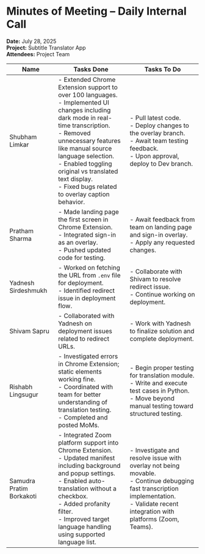 # Minutes of Meeting – Daily Internal Call  
**Date:** July 28, 2025  
**Project:** Subtitle Translator App  
**Attendees:** Project Team

| Name                   | Tasks Done                                                                                                                                                                                                                                                                                                                                                                                   | Tasks To Do                                                                                                                                                                                                                                 |
|------------------------|----------------------------------------------------------------------------------------------------------------------------------------------------------------------------------------------------------------------------------------------------------------------------------------------------------------------------------------------------------------------------------------------|----------------------------------------------------------------------------------------------------------------------------------------------------------------------------------------------------------------------------------------------|
| Shubham Limkar         | - Extended Chrome Extension support to over 100 languages.  <br> - Implemented UI changes including dark mode in real-time transcription.  <br> - Removed unnecessary features like manual source language selection.  <br> - Enabled toggling original vs translated text display.  <br> - Fixed bugs related to overlay caption behavior.   | - Pull latest code.  <br> - Deploy changes to the overlay branch.  <br> - Await team testing feedback.  <br> - Upon approval, deploy to Dev branch.                                                   |
| Pratham Sharma         | - Made landing page the first screen in Chrome Extension.  <br> - Integrated sign-in as an overlay.  <br> - Pushed updated code for testing.                                                                                                                                                                                                                                                | - Await feedback from team on landing page and sign-in overlay.  <br> - Apply any requested changes.                                                                                                  |
| Yadnesh Sirdeshmukh    | - Worked on fetching the URL from `.env` file for deployment.  <br> - Identified redirect issue in deployment flow.                                                                                                                                                                                                                                                                        | - Collaborate with Shivam to resolve redirect issue.  <br> - Continue working on deployment.                                                                                                          |
| Shivam Sapru           | - Collaborated with Yadnesh on deployment issues related to redirect URLs.                                                                                                                                                                                                                                                                                                                  | - Work with Yadnesh to finalize solution and complete deployment.                                                                                              |
| Rishabh Lingsugur      | - Investigated errors in Chrome Extension; static elements working fine.  <br> - Coordinated with team for better understanding of translation testing.  <br> - Completed and posted MoMs.                                                                                                                                                                                                  | - Begin proper testing for translation module.  <br> - Write and execute test cases in Python.  <br> - Move beyond manual testing toward structured testing.                        |
| Samudra Pratim Borkakoti | - Integrated Zoom platform support into Chrome Extension.    <br> - Updated manifest including background and popup settings.  <br> - Enabled auto-translation without a checkbox.  <br> - Added profanity filter.  <br> - Improved target language handling using supported language list.  | - Investigate and resolve issue with overlay not being movable.  <br> - Continue debugging fast transcription implementation.  <br> - Validate recent integration with platforms (Zoom, Teams).         |
